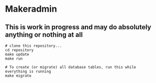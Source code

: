 Makeradmin
==========

This is work in progress and may do absolutely anything or nothing at all
-------------------------------------------------------------------------

~~~
# clone this repository...
cd repository
make update
make run

# To create (or migrate) all database tables, run this while everything is running
make migrate
~~~
